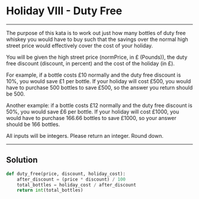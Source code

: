 # Holiday VIII - Duty Free

---

The purpose of this kata is to work out just how many bottles of duty free whiskey you would have to buy such that the savings over the normal high street price would effectively cover the cost of your holiday.

You will be given the high street price (normPrice, in £ (Pounds)), the duty free discount (discount, in percent) and the cost of the holiday (in £).

For example, if a bottle costs £10 normally and the duty free discount is 10%, you would save £1 per bottle. If your holiday will cost £500, you would have to purchase 500 bottles to save £500, so the answer you return should be 500.

Another example: if a bottle costs £12 normally and the duty free discount is 50%, you would save £6 per bottle. If your holiday will cost £1000, you would have to purchase 166.66 bottles to save £1000, so your answer should be 166 bottles.

All inputs will be integers. Please return an integer. Round down.

---

## Solution

```py
def duty_free(price, discount, holiday_cost):
    after_discount = (price * discount) / 100
    total_bottles = holiday_cost / after_discount
    return int(total_bottles)
```
